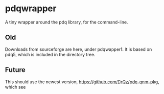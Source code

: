 # pdqwrapper
A tiny wrapper around the pdq library, for the command-line.

## Old 
Downloads from sourceforge are here, under pdqwapper1. It is based on pdq5,
which is included in the directory tree.

## Future
This should use the newest version, https://github.com/DrQz/pdq-qnm-pkg, which see
